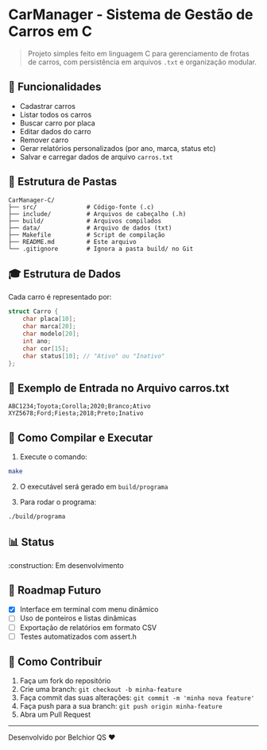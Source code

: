 # CarManager - Sistema de Gestão de Carros em C

> Projeto simples feito em linguagem C para gerenciamento de frotas de carros, com persistência em arquivos `.txt` e organização modular.

## 🚀 Funcionalidades

* Cadastrar carros
* Listar todos os carros
* Buscar carro por placa
* Editar dados do carro
* Remover carro
* Gerar relatórios personalizados (por ano, marca, status etc)
* Salvar e carregar dados de arquivo `carros.txt`

## 📁 Estrutura de Pastas

```
CarManager-C/
├── src/              # Código-fonte (.c)
├── include/          # Arquivos de cabeçalho (.h)
├── build/            # Arquivos compilados
├── data/             # Arquivo de dados (txt)
├── Makefile          # Script de compilação
├── README.md         # Este arquivo
└── .gitignore        # Ignora a pasta build/ no Git
```

## 🎓 Estrutura de Dados

Cada carro é representado por:

```c
struct Carro {
    char placa[10];
    char marca[20];
    char modelo[20];
    int ano;
    char cor[15];
    char status[10]; // "Ativo" ou "Inativo"
};
```

## 📝 Exemplo de Entrada no Arquivo carros.txt

```
ABC1234;Toyota;Corolla;2020;Branco;Ativo
XYZ5678;Ford;Fiesta;2018;Preto;Inativo
```

## 🚩 Como Compilar e Executar

1. Execute o comando:

```bash
make
```

2. O executável será gerado em `build/programa`

3. Para rodar o programa:

```bash
./build/programa
```

## 📊 Status

\:construction: Em desenvolvimento

## 📅 Roadmap Futuro

* [x] Interface em terminal com menu dinâmico
* [ ] Uso de ponteiros e listas dinâmicas
* [ ] Exportação de relatórios em formato CSV
* [ ] Testes automatizados com assert.h

## 🚜 Como Contribuir

1. Faça um fork do repositório
2. Crie uma branch: `git checkout -b minha-feature`
3. Faça commit das suas alterações: `git commit -m 'minha nova feature'`
4. Faça push para a sua branch: `git push origin minha-feature`
5. Abra um Pull Request

---

Desenvolvido por Belchior QS ❤️

